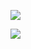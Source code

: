 ![](https://gitee.com/muyinchuan/images/raw/master/img/20201025161818.png)

![](https://gitee.com/muyinchuan/images/raw/master/img/20201025161946.png)

